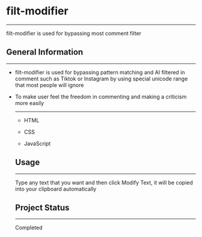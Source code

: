 <h1>filt-modifier</h1>
<hr><p>filt-modifier is used for bypassing most comment filter</p><h2>General Information</h2>
<hr><ul>
<li>filt-modifier is used for bypassing pattern matching and AI filtered in comment such as Tiktok or Instagram by using special unicode range that most people will ignore</li>
</ul><ul>
</ul><ul>
<li>To make user feel the freedom in commenting and making a criticism more easily </li>
<hr><ul>
<li>HTML</li>
</ul><ul>
<li>CSS</li>
</ul><ul>
<li>JavaScript</li>
</ul><h2>Usage</h2>
<hr><p>Type any text that you want and then click Modify Text, it will be copied into your clipboard automatically</p><h2>Project Status</h2>
<hr><p>Completed</p>
